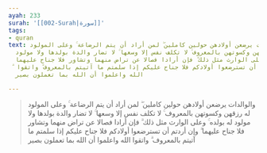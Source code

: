 ```yaml
---
ayah: 233
surah: '[[002-Surah|سورة]]'
tags:
- quran
text: والوالدات يرضعن أولادهن حولين كاملين ۖ لمن أراد أن يتم الرضاعة ۚ وعلى المولود
  له رزقهن وكسوتهن بالمعروف ۚ لا تكلف نفس إلا وسعها ۚ لا تضار والدة بولدها ولا مولود
  له بولده ۚ وعلى الوارث مثل ذلك ۗ فإن أرادا فصالا عن تراض منهما وتشاور فلا جناح عليهما
  ۗ وإن أردتم أن تسترضعوا أولادكم فلا جناح عليكم إذا سلمتم ما آتيتم بالمعروف ۗ واتقوا
  الله واعلموا أن الله بما تعملون بصير

---
```

> والوالدات يرضعن أولادهن حولين كاملين ۖ لمن أراد أن يتم الرضاعة ۚ وعلى المولود له رزقهن وكسوتهن بالمعروف ۚ لا تكلف نفس إلا وسعها ۚ لا تضار والدة بولدها ولا مولود له بولده ۚ وعلى الوارث مثل ذلك ۗ فإن أرادا فصالا عن تراض منهما وتشاور فلا جناح عليهما ۗ وإن أردتم أن تسترضعوا أولادكم فلا جناح عليكم إذا سلمتم ما آتيتم بالمعروف ۗ واتقوا الله واعلموا أن الله بما تعملون بصير
